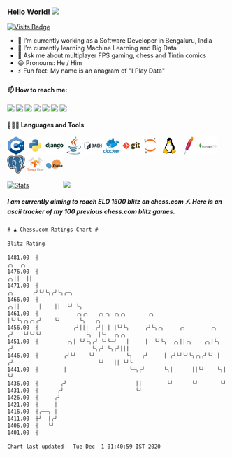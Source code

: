   ### Hello World!  <img src="https://github.com/sciencepal/sciencepal/blob/master/assets/Hi.gif" width="29px">
  [![Visits Badge](https://badges.pufler.dev/visits/sciencepal/sciencepal)](https://badges.pufler.dev/visits/sciencepal/sciencepal)
  
  - 🔭 I’m currently working as a Software Developer in Bengaluru, India
  - 🌱 I’m currently learning Machine Learning and Big Data
  - 💬 Ask me about multiplayer FPS gaming, chess and Tintin comics
  - 😄 Pronouns: He / Him
  - ⚡ Fun fact: My name is an anagram of "I Play Data"
  
  #### 📫 How to reach me:   
  [<img src="https://upload.wikimedia.org/wikipedia/commons/8/83/Steam_icon_logo.svg" width="3.5%"/>](https://steamcommunity.com/id/mongocds/)
  [<img src="https://github.com/sciencepal/sciencepal/blob/master/assets/discord-round.svg" width="3.5%"/>](https://discord.gg/MnUUbHe)
  [<img src="https://img.icons8.com/color/48/000000/twitter.png" width="3.5%"/>](https://twitter.com/sciencepal)
  [<img src="https://img.icons8.com/color/48/000000/linkedin.png" width="3.5%"/>](https://www.linkedin.com/in/adityapal1/)
  [<img src="https://img.icons8.com/fluent/48/000000/facebook-new.png" width="3.5%"/>](https://www.facebook.com/sciencepal/)
  [<img src="https://img.icons8.com/fluent/48/000000/instagram-new.png" width="3.5%"/>](https://www.instagram.com/aditya_sciencepal/)
  <a href="mailto:aditya.pal.science@gmail.com"> <img src="https://img.icons8.com/fluent/48/000000/gmail.png" width="3.5%"/> </a>
  
  #### 👨🏻‍💻 Languages and Tools <br />
  <code><img height="40" src="https://raw.githubusercontent.com/github/explore/80688e429a7d4ef2fca1e82350fe8e3517d3494d/topics/cpp/cpp.png"></code>
  <code><img height="40" src="https://raw.githubusercontent.com/github/explore/80688e429a7d4ef2fca1e82350fe8e3517d3494d/topics/python/python.png"></code>
  <code><img height="40" src="https://raw.githubusercontent.com/github/explore/80688e429a7d4ef2fca1e82350fe8e3517d3494d/topics/django/django.png"></code>
  <code><img height="40" src="https://raw.githubusercontent.com/github/explore/80688e429a7d4ef2fca1e82350fe8e3517d3494d/topics/java/java.png"></code>
  <code><img height="40" src="https://raw.githubusercontent.com/github/explore/80688e429a7d4ef2fca1e82350fe8e3517d3494d/topics/bash/bash.png"></code>
  <code><img height="40" src="https://raw.githubusercontent.com/github/explore/80688e429a7d4ef2fca1e82350fe8e3517d3494d/topics/docker/docker.png"></code>
  <code><img height="40" src="https://raw.githubusercontent.com/github/explore/80688e429a7d4ef2fca1e82350fe8e3517d3494d/topics/git/git.png"></code>
  <code><img height="40" src="https://raw.githubusercontent.com/github/explore/80688e429a7d4ef2fca1e82350fe8e3517d3494d/topics/jupyter-notebook/jupyter-notebook.png"></code>
  <code><img height="40" src="https://raw.githubusercontent.com/github/explore/80688e429a7d4ef2fca1e82350fe8e3517d3494d/topics/linux/linux.png"></code>
  <code><img height="40" src="https://raw.githubusercontent.com/github/explore/80688e429a7d4ef2fca1e82350fe8e3517d3494d/topics/maven/maven.png"></code>
  <code><img height="40" src="https://raw.githubusercontent.com/github/explore/80688e429a7d4ef2fca1e82350fe8e3517d3494d/topics/mongodb/mongodb.png"></code>
  <code><img height="40" src="https://raw.githubusercontent.com/github/explore/80688e429a7d4ef2fca1e82350fe8e3517d3494d/topics/postgresql/postgresql.png"></code>
  <code><img height="40" src="https://raw.githubusercontent.com/github/explore/80688e429a7d4ef2fca1e82350fe8e3517d3494d/topics/tensorflow/tensorflow.png"></code>
  <code><img height="40" src="https://raw.githubusercontent.com/github/explore/80688e429a7d4ef2fca1e82350fe8e3517d3494d/topics/scikit-learn/scikit-learn.png"></code>
  
  [![Stats](https://github-readme-stats.vercel.app/api?username=sciencepal&show_icons=true&theme=radical)](https://github-readme-stats.vercel.app/api?username=sciencepal&show_icons=true&theme=radical)&nbsp; &nbsp; &nbsp; &nbsp; &nbsp; &nbsp; &nbsp; &nbsp; &nbsp; &nbsp; <img src="https://github.com/sciencepal/sciencepal/blob/master/assets/saved.gif" width="195">
  
  ##### I am currently aiming to reach ELO 1500 blitz on chess.com ⚡. Here is an ascii tracker of my 100 previous chess.com blitz games.

  ```
  # ♟︎ Chess.com Ratings Chart #
  
  Blitz Rating

 1481.00  ┤                                                                           ╭╮  ╭╮
 1476.00  ┤                                                                         ╭╮││  ││
 1471.00  ┤                                                                ╭╮      ╭╯╰╯╰╮╭╯╰╮╭─╮
 1466.00  ┤                                                              ╭╮││      │    ││  ╰╯ ╰╮
 1461.00  ┤            ╭╮╭╮   ╭╮╭╮ ╭╮╭╮       ╭╮                         │╰╯╰╮╭╮╭╮╭╯    ╰╯      ╰╮   ╭╮
 1456.00  ┤           ╭╯│││  ╭╯│││ │╰╯╰╮     ╭╯╰╮╭╮     ╭╮        ╭╮    ╭╯   ╰╯╰╯╰╯              ╰╮  │╰╮  ╭╮╭╮
 1451.00  ┤         ╭╮│ ╰╯╰╮╭╯ ╰╯╰─╯   │     │  ╰╯╰╮  ╭╮││╭╮    ╭╮│╰╮  ╭╯                         ╰╮╭╯ ╰╮╭╯│││
 1446.00  ┤        ╭╯╰╯    ╰╯          ╰╮   ╭╯     │ ╭╯╰╯╰╯╰╮╭╮╭╯╰╯ │ ╭╯                           ╰╯   ││ ╰╯╰
 1441.00  ┤        │                    ╰─╮╭╯      ╰╮│      ││╰╯    ╰╮│                                 ╰╯
 1436.00  ┤       ╭╯                      ││        ╰╯      ╰╯       ╰╯
 1431.00  ┤      ╭╯                       ╰╯
 1426.00  ┤     ╭╯
 1421.00  ┤     │
 1416.00  ┤╭──╮ │
 1411.00  ┼╯  │╭╯
 1406.00  ┤   ╰╯
 1401.00  ┤

Chart last updated - Tue Dec  1 01:40:59 IST 2020  
  ```
  
